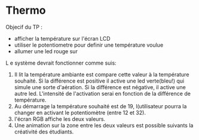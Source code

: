 # Thermo

Objecif du TP : 
- afficher la température sur l'écran LCD
- utiliser le potentiometre pour definir une température voulue
- allumer une led rouge sur


L e système devrait fonctionner comme suis:
1. Il lit la température ambiante est compare cette valeur à la température souhaité. Si la
différence est positive il active une led verte(bleu!) qui simule une sorte d&#39;aération. Si la
différence est négative, il active une autre led. L&#39;intensité de l&#39;activation serai en fonction de
la différence de température.
2. Au démarrage la température souhaité est de 19, l(utilisateur pourra la changer en activant
le potentiomètre (entre 12 et 32).
3. l&#39;écran RGB affiche les deux valeurs.
4. Une animation sur la zone entre les deux valeurs est possible suivants la créativité des
étudiants.

